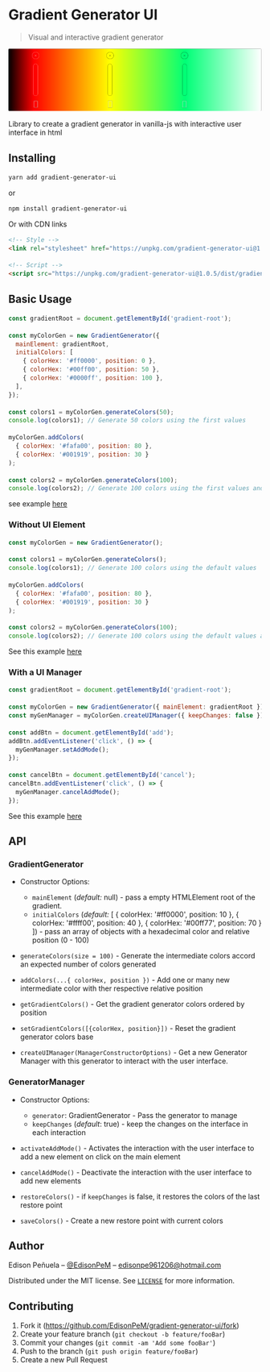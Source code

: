 # Gradient Generator UI

> Visual and interactive gradient generator

<div style="text-align: center">
  <img src="./gradient-generator-ui.png" alt="gradient generator ui" title="gradient generator ui">
</div>

Library to create a gradient generator in vanilla-js with interactive user interface in html

## Installing

```bash
yarn add gradient-generator-ui
```

or

```bash
npm install gradient-generator-ui
```

Or with CDN links

```HTML
<!-- Style -->
<link rel="stylesheet" href="https://unpkg.com/gradient-generator-ui@1.0.5/dist/gradient-generator.css" crossorigin>

<!-- Script -->
<script src="https://unpkg.com/gradient-generator-ui@1.0.5/dist/gradient-generator.js" crossorigin ></script>
```

## Basic Usage

```js
const gradientRoot = document.getElementById('gradient-root');

const myColorGen = new GradientGenerator({
  mainElement: gradientRoot,
  initialColors: [
    { colorHex: '#ff0000', position: 0 },
    { colorHex: '#00ff00', position: 50 },
    { colorHex: '#0000ff', position: 100 },
  ],
});

const colors1 = myColorGen.generateColors(50);
console.log(colors1); // Generate 50 colors using the first values

myColorGen.addColors(
  { colorHex: '#fafa00', position: 80 },
  { colorHex: '#001919', position: 30 }
);

const colors2 = myColorGen.generateColors(100);
console.log(colors2); // Generate 100 colors using the first values and the news
```

see example [here](https://edisonpem.github.io/gradient-generator-ui/basicUsage/)

### Without UI Element

```js
const myColorGen = new GradientGenerator();

const colors1 = myColorGen.generateColors();
console.log(colors1); // Generate 100 colors using the default values

myColorGen.addColors(
  { colorHex: '#fafa00', position: 80 },
  { colorHex: '#001919', position: 30 }
);

const colors2 = myColorGen.generateColors(100);
console.log(colors2); // Generate 100 colors using the default values and the news
```

See this example [here](https://edisonpem.github.io/gradient-generator-ui/withoutUI/)

### With a UI Manager

```js
const gradientRoot = document.getElementById('gradient-root');

const myColorGen = new GradientGenerator({ mainElement: gradientRoot });
const myGenManager = myColorGen.createUIManager({ keepChanges: false });

const addBtn = document.getElementById('add');
addBtn.addEventListener('click', () => {
  myGenManager.setAddMode();
});

const cancelBtn = document.getElementById('cancel');
cancelBtn.addEventListener('click', () => {
  myGenManager.cancelAddMode();
});
```

See this example [here](https://edisonpem.github.io/gradient-generator-ui/withManager/)

## API

### GradientGenerator

- Constructor Options:

  - `mainElement` (_default:_ null) - pass a empty HTMLElement root of the gradient.
  - `initialColors` (_default:_ [
    { colorHex: '#ff0000', position: 10 },
    { colorHex: '#ffff00', position: 40 },
    { colorHex: '#00ff77', position: 70 } ]) - pass an array of objects with a hexadecimal color and relative position (0 - 100)

- `generateColors(size = 100)` - Generate the intermediate colors accord an expected number of colors generated

- `addColors(...{ colorHex, position })` - Add one or many new intermediate color with ther respective relative position

- `getGradientColors()` - Get the gradient generator colors ordered by position

- `setGradientColors([{colorHex, position}])` - Reset the gradient generator colors base

- `createUIManager(ManagerConstructorOptions)` - Get a new Generator Manager with this generator to interact with the user interface.

### GeneratorManager

- Constructor Options:

  - `generator`: GradientGenerator - Pass the generator to manage
  - `keepChanges` (_default_: true) - keep the changes on the interface in each interaction

- `activateAddMode()` - Activates the interaction with the user interface to add a new element on click on the main element

- `cancelAddMode()` - Deactivate the interaction with the user interface to add new elements

- `restoreColors()` - if `keepChanges` is false, it restores the colors of the last restore point

- `saveColors()` - Create a new restore point with current colors

## Author

Edison Peñuela – [@EdisonPeM](https://github.com/EdisonPeM/) – edisonpe961206@hotmail.com

Distributed under the MIT license. See [`LICENSE`](https://github.com/EdisonPeM/gradient-generator-ui/blob/main/LICENSE) for more information.

## Contributing

1. Fork it (<https://github.com/EdisonPeM/gradient-generator-ui/fork>)
2. Create your feature branch (`git checkout -b feature/fooBar`)
3. Commit your changes (`git commit -am 'Add some fooBar'`)
4. Push to the branch (`git push origin feature/fooBar`)
5. Create a new Pull Request
